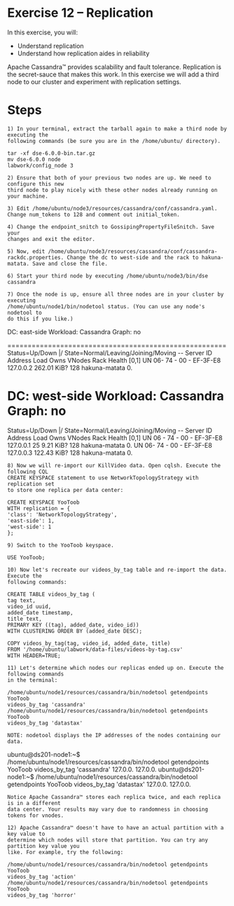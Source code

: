 # Exercise 12 – Replication

In this exercise, you will:

- Understand replication
- Understand how replication aides in reliability

Apache Cassandra™ provides scalability and fault tolerance. Replication is the secret-sauce that
makes this work. In this exercise we will add a third node to our cluster and experiment with
replication settings.

# Steps

```
1) In your terminal, extract the tarball again to make a third node by executing the
following commands (be sure you are in the /home/ubuntu/ directory).
```
```
tar -xf dse-6.0.0-bin.tar.gz
mv dse-6.0.0 node
labwork/config_node 3
```
```
2) Ensure that both of your previous two nodes are up. We need to configure this new
third node to play nicely with these other nodes already running on your machine.
```
```
3) Edit /home/ubuntu/node3/resources/cassandra/conf/cassandra.yaml.
Change num_tokens to 128 and comment out initial_token.
```
```
4) Change the endpoint_snitch to GossipingPropertyFileSnitch. Save your
changes and exit the editor.
```
```
5) Now, edit /home/ubuntu/node3/resources/cassandra/conf/cassandra-
rackdc.properties. Change the dc to west-side and the rack to hakuna-
matata. Save and close the file.
```
```
6) Start your third node by executing /home/ubuntu/node3/bin/dse cassandra
```
```
7) Once the node is up, ensure all three nodes are in your cluster by executing
/home/ubuntu/node1/bin/nodetool status. (You can use any node's nodetool to
do this if you like.)
```
DC: east-side Workload: Cassandra Graph: no


======================================================
Status=Up/Down
|/ State=Normal/Leaving/Joining/Moving
-- Server ID Address Load Owns VNodes Rack Health [0,1]
UN 06- 74 - 00 - EF-3F-E8 127.0.0.2 262.01 KiB? 128 hakuna-matata 0.

DC: west-side Workload: Cassandra Graph: no
======================================================
Status=Up/Down
|/ State=Normal/Leaving/Joining/Moving
-- Server ID Address Load Owns VNodes Rack Health [0,1]
UN 06 - 74 - 00 - EF-3F-E8 127.0.0.1 25 9.21 KiB? 128 hakuna-matata 0.
UN 06- 74 - 00 - EF-3F-E8 127.0.0.3 122.43 KiB? 128 hakuna-matata 0.

```
8) Now we will re-import our KillVideo data. Open cqlsh. Execute the following CQL
CREATE KEYSPACE statement to use NetworkTopologyStrategy with replication set
to store one replica per data center:
```
```
CREATE KEYSPACE YooToob
WITH replication = {
'class': 'NetworkTopologyStrategy',
'east-side': 1,
'west-side': 1
};
```
```
9) Switch to the YooToob keyspace.
```
```
USE YooToob;
```
```
10) Now let's recreate our videos_by_tag table and re-import the data. Execute the
following commands:
```
```
CREATE TABLE videos_by_tag (
tag text,
video_id uuid,
added_date timestamp,
title text,
PRIMARY KEY ((tag), added_date, video_id))
WITH CLUSTERING ORDER BY (added_date DESC);
```
```
COPY videos_by_tag(tag, video_id, added_date, title)
FROM '/home/ubuntu/labwork/data-files/videos-by-tag.csv'
WITH HEADER=TRUE;
```
```
11) Let's determine which nodes our replicas ended up on. Execute the following commands
in the terminal:
```

```
/home/ubuntu/node1/resources/cassandra/bin/nodetool getendpoints YooToob
videos_by_tag 'cassandra'
/home/ubuntu/node1/resources/cassandra/bin/nodetool getendpoints YooToob
videos_by_tag 'datastax'
```
```
NOTE: nodetool displays the IP addresses of the nodes containing our data.
```
ubuntu@ds201-node1:~$ /home/ubuntu/node1/resources/cassandra/bin/nodetool
getendpoints YooToob videos_by_tag 'cassandra'
127.0.0.
127.0.0.
ubuntu@ds201-node1:~$ /home/ubuntu/node1/resources/cassandra/bin/nodetool
getendpoints YooToob videos_by_tag 'datastax'
127.0.0.
127.0.0.

```
Notice Apache Cassandra™ stores each replica twice, and each replica is in a different
data center. Your results may vary due to randomness in choosing tokens for vnodes.
```
```
12) Apache Cassandra™ doesn't have to have an actual partition with a key value to
determine which nodes will store that partition. You can try any partition key value you
like. For example, try the following:
```
```
/home/ubuntu/node1/resources/cassandra/bin/nodetool getendpoints YooToob
videos_by_tag 'action'
/home/ubuntu/node1/resources/cassandra/bin/nodetool getendpoints YooToob
videos_by_tag 'horror'
```

